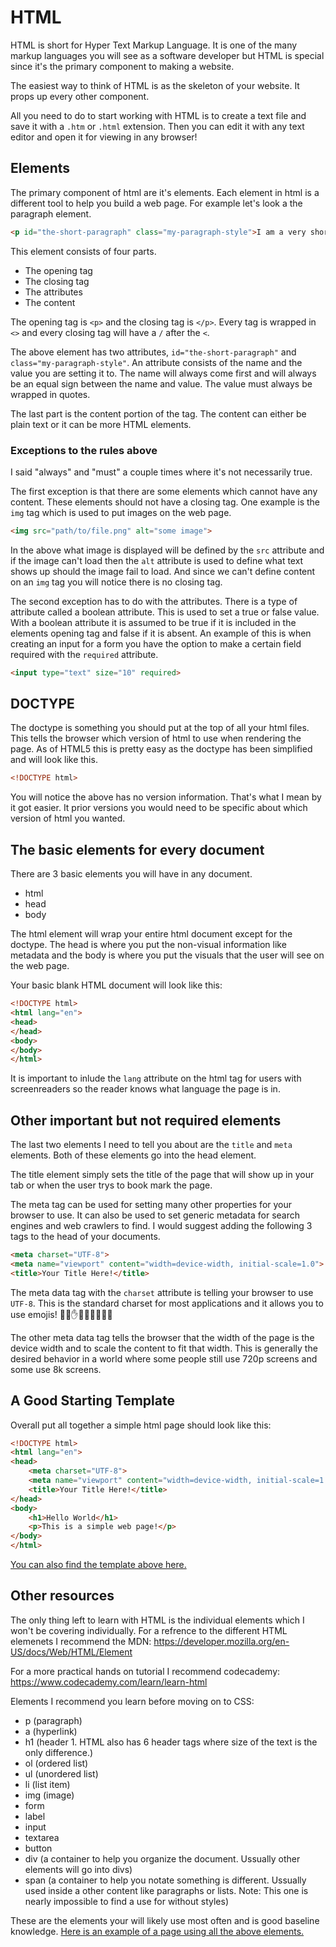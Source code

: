 # HTML

HTML is short for Hyper Text Markup Language. It is one of the many markup languages you will see as a software developer but HTML is special since it's the primary component to making a website.

The easiest way to think of HTML is as the skeleton of your website. It props up every other component.

All you need to do to start working with HTML is to create a text file and save it with a `.htm` or `.html` extension. Then you can edit it with any text editor and open it for viewing in any browser!

## Elements

The primary component of html are it's elements. Each element in html is a different tool to help you build a web page. For example let's look a the paragraph element.

```html
<p id="the-short-paragraph" class="my-paragraph-style">I am a very short paragraph.</p>
```

This element consists of four parts.

* The opening tag
* The closing tag
* The attributes
* The content

The opening tag is `<p>` and the closing tag is `</p>`. Every tag is wrapped in `<>` and every closing tag will have a `/` after the `<`.

The above element has two attributes, `id="the-short-paragraph"` and `class="my-paragraph-style"`. An attribute consists of the name and the value you are setting it to. The name will always come first and will always be an equal sign between the name and value. The value must always be wrapped in quotes.

The last part is the content portion of the tag. The content can either be plain text or it can be more HTML elements.

### Exceptions to the rules above

I said "always" and "must" a couple times where it's not necessarily true.

The first exception is that there are some elements which cannot have any content. These elements should not have a closing tag. One example is the `img` tag which is used to put images on the web page.

```html
<img src="path/to/file.png" alt="some image">
```

In the above what image is displayed will be defined by the `src` attribute and if the image can't load then the `alt` attribute is used to define what text shows up should the image fail to load. And since we can't define content on an `img` tag you will notice there is no closing tag.

The second exception has to do with the attributes. There is a type of attribute called a boolean attribute. This is used to set a true or false value. With a boolean attribute it is assumed to be true if it is included in the elements opening tag and false if it is absent. An example of this is when creating an input for a form you have the option to make a certain field required with the `required` attribute.

```html
<input type="text" size="10" required>
```

## DOCTYPE

The doctype is something you should put at the top of all your html files. This tells the browser which version of html to use when rendering the page. As of HTML5 this is pretty easy as the doctype has been simplified and will look like this.

```html
<!DOCTYPE html>
```

You will notice the above has no version information. That's what I mean by it got easier. It prior versions you would need to be specific about which version of html you wanted.

## The basic elements for every document

There are 3 basic elements you will have in any document.

* html
* head
* body

The html element will wrap your entire html document except for the doctype. The head is where you put the non-visual information like metadata and the body is where you put the visuals that the user will see on the web page.

Your basic blank HTML document will look like this:

```html
<!DOCTYPE html>
<html lang="en">
<head>
</head>
<body>
</body>
</html>
```

It is important to inlude the `lang` attribute on the html tag for users with screenreaders so the reader knows what language the page is in.

## Other important but not required elements

The last two elements I need to tell you about are the `title` and `meta` elements. Both of these elements go into the head element.

The title element simply sets the title of the page that will show up in your tab or when the user trys to book mark the page.

The meta tag can be used for setting many other properties for your browser to use. It can also be used to set generic metadata for search engines and web crawlers to find. I would suggest adding the following 3 tags to the head of your documents.

```html
<meta charset="UTF-8">
<meta name="viewport" content="width=device-width, initial-scale=1.0">
<title>Your Title Here!</title>
```

The meta data tag with the `charset` attribute is telling your browser to use `UTF-8`. This is the standard charset for most applications and it allows you to use emojis! 🦍💎✋💎🦍💎🤚💎🦍

The other meta data tag tells the browser that the width of the page is the device width and to scale the content to fit that width. This is generally the desired behavior in a world where some people still use 720p screens and some use 8k screens.

## A Good Starting Template

Overall put all together a simple html page should look like this:

```html
<!DOCTYPE html>
<html lang="en">
<head>
    <meta charset="UTF-8">
    <meta name="viewport" content="width=device-width, initial-scale=1.0">
    <title>Your Title Here!</title>
</head>
<body>
    <h1>Hello World</h1>
    <p>This is a simple web page!</p>
</body>
</html>
```

[You can also find the template above here.](template.htm)

## Other resources

The only thing left to learn with HTML is the individual elements which I won't be covering individually. For a refrence to the different HTML elemenets I recommend the MDN: https://developer.mozilla.org/en-US/docs/Web/HTML/Element

For a more practical hands on tutorial I recommend codecademy: https://www.codecademy.com/learn/learn-html

Elements I recommend you learn before moving on to CSS:

* p (paragraph)
* a (hyperlink)
* h1 (header 1. HTML also has 6 header tags where size of the text is the only difference.)
* ol (ordered list)
* ul (unordered list)
* li (list item)
* img (image)
* form
* label
* input
* textarea
* button
* div (a container to help you organize the document. Ussually other elements will go into divs)
* span (a container to help you notate something is different. Ussually used inside a other content like paragraphs or lists. Note: This one is nearly impossible to find a use for without styles)

These are the elements your will likely use most often and is good baseline knowledge. [Here is an example of a page using all the above elements.](full-example.htm)
